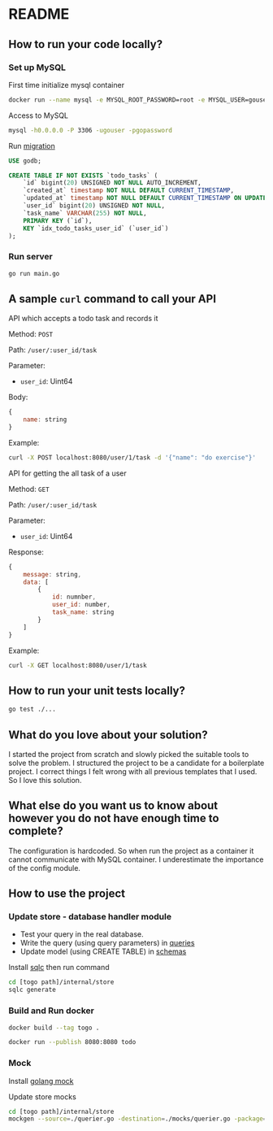 # README

## How to run your code locally?

### Set up MySQL

First time initialize mysql container

```sh
docker run --name mysql -e MYSQL_ROOT_PASSWORD=root -e MYSQL_USER=gouser -e MYSQL_PASSWORD=gopassword -e MYSQL_DATABASE=godb -p 3306:3306 mysql:latest
```

Access to MySQL

```sh
mysql -h0.0.0.0 -P 3306 -ugouser -pgopassword
```

Run [migration](./internal/store/migrations/)

```sql
USE godb;

CREATE TABLE IF NOT EXISTS `todo_tasks` (
    `id` bigint(20) UNSIGNED NOT NULL AUTO_INCREMENT,
    `created_at` timestamp NOT NULL DEFAULT CURRENT_TIMESTAMP,
    `updated_at` timestamp NOT NULL DEFAULT CURRENT_TIMESTAMP ON UPDATE CURRENT_TIMESTAMP,
    `user_id` bigint(20) UNSIGNED NOT NULL,
    `task_name` VARCHAR(255) NOT NULL,
    PRIMARY KEY (`id`),
    KEY `idx_todo_tasks_user_id` (`user_id`)
);
```

### Run server

```sh
go run main.go
```

## A sample `curl` command to call your API

API which accepts a todo task and records it

Method: `POST`

Path: `/user/:user_id/task`

Parameter:

- `user_id`: Uint64

Body:

```javascript
{
    name: string
}
```

Example:

```sh
curl -X POST localhost:8080/user/1/task -d '{"name": "do exercise"}'
```

API for getting the all task of a user

Method: `GET`

Path: `/user/:user_id/task`

Parameter:

- `user_id`: Uint64

Response:

```javascript
{
    message: string,
    data: [
        {
            id: numnber,
            user_id: number,
            task_name: string
        }
    ]
}
```

Example:

```sh
curl -X GET localhost:8080/user/1/task
```

## How to run your unit tests locally?

```sh
go test ./...
```

## What do you love about your solution?

I started the project from scratch and slowly picked the suitable tools to solve the problem. I structured the project to be a candidate for a boilerplate project. I correct things I felt wrong with all previous templates that I used. So I love this solution.

## What else do you want us to know about however you do not have enough time to complete?

The configuration is hardcoded. So when run the project as a container it cannot communicate with MySQL container. I underestimate the importance of the config module.

## How to use the project

### Update store - database handler module

- Test your query in the real database.
- Write the query (using query parameters) in [queries](./internal/store/queries/)
- Update model (using CREATE TABLE) in [schemas](./internal/store/schemas/)

Install [sqlc](https://docs.sqlc.dev/en/stable/) then run command

```sh
cd [togo path]/internal/store
sqlc generate
```

### Build and Run docker

```sh
docker build --tag togo .
```

```sh
docker run --publish 8080:8080 todo
```

### Mock

Install [golang mock](https://github.com/golang/mock)

Update store mocks

```sh
cd [togo path]/internal/store
mockgen --source=./querier.go -destination=./mocks/querier.go -package=mocks
```
